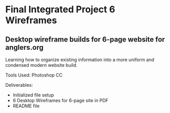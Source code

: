 <h1>Final Integrated Project 6 Wireframes</h1>
<h2>Desktop wireframe builds for 6-page website for anglers.org</h2>
<p>Learning how to organize existing information into a more uniform and condensed modern website build.</p>
<p>Tools Used: Photoshop CC</p>
<p>Deliverables:
	<ul>
		<li>Initialized file setup</li>
		<li>6 Desktop Wireframes for 6-page site in PDF</li>
		<li>README file</li>
	</ul>
</p>